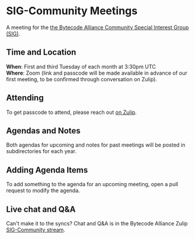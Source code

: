 # SIG-Community Meetings

A meeting for the [the Bytecode Alliance Community Special Interest Group (SIG)](https://github.com/bytecodealliance/governance/tree/main/SIGs/SIG-community).

## Time and Location

**When**: First and third Tuesday of each month at 3:30pm UTC  
**Where**: Zoom (link and passcode will be made available in advance of our first meeting, to be confirmed through conversation on Zulip).

## Attending

To get passcode to attend, please reach out [on
Zulip](https://bytecodealliance.zulipchat.com/#narrow/stream/439980-SIG-Community).

## Agendas and Notes

Both agendas for upcoming and notes for past meetings will be posted in
subdirectories for each year.

## Adding Agenda Items

To add something to the agenda for an upcoming meeting, open a pull request to
modify the agenda.

## Live chat and Q&A

Can't make it to the syncs? Chat and Q&A is in the Bytecode Alliance Zulip [SIG-Community stream](https://bytecodealliance.zulipchat.com/#narrow/stream/439980-SIG-Community).